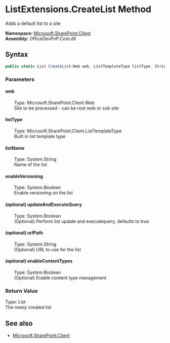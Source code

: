 # ListExtensions.CreateList Method  
Adds a default list to a site  

**Namespace:** [Microsoft.SharePoint.Client](Microsoft.SharePoint.Client.md)  
**Assembly:** OfficeDevPnP.Core.dll  
## Syntax
```C#
public static List CreateList(Web web, ListTemplateType listType, String listName, Boolean enableVersioning, Boolean updateAndExecuteQuery, String urlPath, Boolean enableContentTypes)
```
### Parameters
#### web  
&emsp;&emsp;Type: Microsoft.SharePoint.Client.Web  
&emsp;&emsp;Site to be processed - can be root web or sub site  

#### listType  
&emsp;&emsp;Type: Microsoft.SharePoint.Client.ListTemplateType  
&emsp;&emsp;Built in list template type  

#### listName  
&emsp;&emsp;Type: System.String  
&emsp;&emsp;Name of the list  

#### enableVersioning  
&emsp;&emsp;Type: System.Boolean  
&emsp;&emsp;Enable versioning on the list  

#### (optional) updateAndExecuteQuery  
&emsp;&emsp;Type: System.Boolean  
&emsp;&emsp;(Optional) Perform list update and executequery, defaults to true  

#### (optional) urlPath  
&emsp;&emsp;Type: System.String  
&emsp;&emsp;(Optional) URL to use for the list  

#### (optional) enableContentTypes  
&emsp;&emsp;Type: System.Boolean  
&emsp;&emsp;(Optional) Enable content type management  

### Return Value
Type: List  
The newly created list

## See also
- [Microsoft.SharePoint.Client](Microsoft.SharePoint.Client.md)
